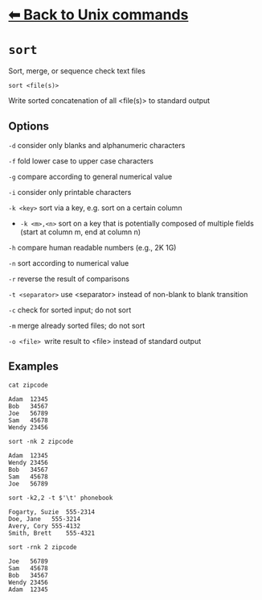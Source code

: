 # [⬅ Back	to Unix commands](unix.md)
# `sort`
Sort, merge, or sequence check text files

`sort <file(s)>`

Write sorted concatenation of all &lt;file(s)&gt; to standard output

## Options
`-d` consider only blanks and alphanumeric characters

`-f` fold lower case to upper case characters

`-g` compare according to general numerical value

`-i` consider only printable characters

`-k <key>` sort via a key, e.g. sort on a certain column
- `-k <m>,<n>` sort on a key that is potentially composed of multiple fields (start at column m, end at column n)

`-h` compare human readable numbers (e.g., 2K 1G)

`-n` sort according to numerical value

`-r` reverse the result of comparisons

`-t <separator>` use &lt;separator&gt; instead of non-blank to blank transition

`-c` check for sorted input; do not sort

`-m` merge already sorted files; do not sort

`-o <file> `write result to &lt;file&gt; instead of standard output

## Examples
`cat zipcode`
```
Adam  12345
Bob   34567
Joe   56789
Sam   45678
Wendy 23456
```

`sort -nk 2 zipcode`
```
Adam  12345
Wendy 23456
Bob   34567
Sam   45678
Joe   56789
```

`sort -k2,2 -t $'\t' phonebook`
```
Fogarty, Suzie	555-2314
Doe, Jane	555-3214
Avery, Cory	555-4132
Smith, Brett	555-4321
```

`sort -rnk 2 zipcode`
```
Joe   56789
Sam   45678
Bob   34567
Wendy 23456
Adam  12345
```
